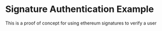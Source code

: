 # Signature Authentication Example

This is a proof of concept for using ethereum signatures to verify a user
